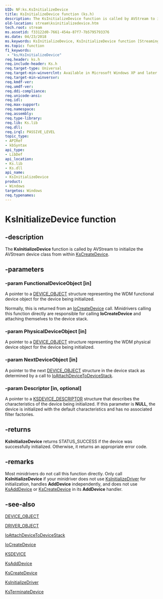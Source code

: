 ```yaml
---
UID: NF:ks.KsInitializeDevice
title: KsInitializeDevice function (ks.h)
description: The KsInitializeDevice function is called by AVStream to initialize the AVStream device class from within KsCreateDevice.
old-location: stream\ksinitializedevice.htm
tech.root: stream
ms.assetid: f33122d0-7661-454a-87f7-7b5795793376
ms.date: 04/23/2018
ms.keywords: KsInitializeDevice, KsInitializeDevice function [Streaming Media Devices], avfunc_dfdb87f8-ade9-4ba6-87a3-440e9abb80b4.xml, ks/KsInitializeDevice, stream.ksinitializedevice
ms.topic: function
f1_keywords:
 - "ks/KsInitializeDevice"
req.header: ks.h
req.include-header: Ks.h
req.target-type: Universal
req.target-min-winverclnt: Available in Microsoft Windows XP and later operating systems and DirectX 8.0 and later DirectX versions.
req.target-min-winversvr: 
req.kmdf-ver: 
req.umdf-ver: 
req.ddi-compliance: 
req.unicode-ansi: 
req.idl: 
req.max-support: 
req.namespace: 
req.assembly: 
req.type-library: 
req.lib: Ks.lib
req.dll: 
req.irql: PASSIVE_LEVEL
topic_type:
- APIRef
- kbSyntax
api_type:
- LibDef
api_location:
- Ks.lib
- Ks.dll
api_name:
- KsInitializeDevice
product:
- Windows
targetos: Windows
req.typenames: 
---
```


# KsInitializeDevice function


## -description


The<b> KsInitializeDevice </b>function is called by AVStream to initialize the AVStream device class from within <a href="https://docs.microsoft.com/windows-hardware/drivers/ddi/content/ks/nf-ks-kscreatedevice">KsCreateDevice</a>.


## -parameters




### -param FunctionalDeviceObject [in]

A pointer to a <a href="https://docs.microsoft.com/windows-hardware/drivers/ddi/content/wdm/ns-wdm-_device_object">DEVICE_OBJECT</a> structure representing the WDM functional device object for the device being initialized. 

Normally, this is returned from an <a href="https://docs.microsoft.com/windows-hardware/drivers/ddi/content/wdm/nf-wdm-iocreatedevice">IoCreateDevice</a> call. Minidrivers calling this function directly are responsible for calling <b>IoCreateDevice</b> and attaching themselves to the device stack.


### -param PhysicalDeviceObject [in]

A pointer to a <a href="https://docs.microsoft.com/windows-hardware/drivers/ddi/content/wdm/ns-wdm-_device_object">DEVICE_OBJECT</a> structure representing the WDM physical device object for the device being initialized.


### -param NextDeviceObject [in]

A pointer to the next <a href="https://docs.microsoft.com/windows-hardware/drivers/ddi/content/wdm/ns-wdm-_device_object">DEVICE_OBJECT</a> structure in the device stack as determined by a call to <a href="https://docs.microsoft.com/windows-hardware/drivers/ddi/content/wdm/nf-wdm-ioattachdevicetodevicestack">IoAttachDeviceToDeviceStack</a>.


### -param Descriptor [in, optional]

A pointer to a <a href="https://docs.microsoft.com/windows-hardware/drivers/ddi/content/ks/ns-ks-_ksdevice_descriptor">KSDEVICE_DESCRIPTOR</a> structure that describes the characteristics of the device being initialized. If this parameter is <b>NULL</b>, the device is initialized with the default characteristics and has no associated filter factories.


## -returns



<b>KsInitializeDevice</b> returns STATUS_SUCCESS if the device was successfully initialized. Otherwise, it returns an appropriate error code.




## -remarks



Most minidrivers do not call this function directly. Only call <b>KsInitializeDevice</b> if your minidriver does not use <a href="https://docs.microsoft.com/windows-hardware/drivers/ddi/content/ks/nf-ks-ksinitializedriver">KsInitializeDriver</a> for initialization, handles <b>AddDevice</b> independently, and does not use <a href="https://docs.microsoft.com/windows-hardware/drivers/ddi/content/ks/nf-ks-ksadddevice">KsAddDevice</a> or <a href="https://docs.microsoft.com/windows-hardware/drivers/ddi/content/ks/nf-ks-kscreatedevice">KsCreateDevice</a> in its <b>AddDevice</b> handler. 




## -see-also




<a href="https://docs.microsoft.com/windows-hardware/drivers/ddi/content/wdm/ns-wdm-_device_object">DEVICE_OBJECT</a>



<a href="https://docs.microsoft.com/windows-hardware/drivers/ddi/content/wdm/ns-wdm-_driver_object">DRIVER_OBJECT</a>



<a href="https://docs.microsoft.com/windows-hardware/drivers/ddi/content/wdm/nf-wdm-ioattachdevicetodevicestack">IoAttachDeviceToDeviceStack</a>



<a href="https://docs.microsoft.com/windows-hardware/drivers/ddi/content/wdm/nf-wdm-iocreatedevice">IoCreateDevice</a>



<a href="https://docs.microsoft.com/windows-hardware/drivers/ddi/content/ks/ns-ks-_ksdevice">KSDEVICE</a>



<a href="https://docs.microsoft.com/windows-hardware/drivers/ddi/content/ks/nf-ks-ksadddevice">KsAddDevice</a>



<a href="https://docs.microsoft.com/windows-hardware/drivers/ddi/content/ks/nf-ks-kscreatedevice">KsCreateDevice</a>



<a href="https://docs.microsoft.com/windows-hardware/drivers/ddi/content/ks/nf-ks-ksinitializedriver">KsInitializeDriver</a>



<a href="https://docs.microsoft.com/windows-hardware/drivers/ddi/content/ks/nf-ks-ksterminatedevice">KsTerminateDevice</a>
 

 

